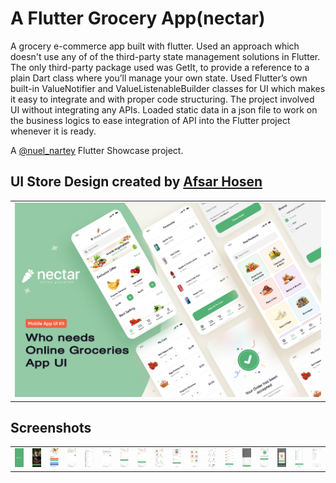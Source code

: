 # A Flutter Grocery App(nectar)

A grocery e-commerce app built with flutter. Used an approach which doesn't use any of of the third-party state management solutions in Flutter. The only third-party package used was GetIt, to provide a reference to a plain Dart class where you’ll manage your own state. Used Flutter’s own built-in ValueNotifier and ValueListenableBuilder classes for UI which makes it easy to integrate and with proper code structuring. The project involved UI without integrating any APIs. Loaded static data in a json file to work on the business logics to ease integration of API into the Flutter project whenever it is ready.

A [@nuel_nartey](https://twitter.com/nuel_nartey) Flutter Showcase project.

## UI Store Design created by [Afsar Hosen](https://www.uistore.design/items/online-groceries-free-app-ui-kit-for-figma)

<table>
  <tr>
    <td>
      <img src="https://github.com/Manuelkpatsu/nectar/blob/main/screenshots/design-cover.png" />
    </td>
  </tr>
</table>


## Screenshots
<table>
  <tr>
    <td>
      <img src="https://github.com/Manuelkpatsu/nectar/blob/main/screenshots/1.png" />
    </td>
    <td>
      <img src="https://github.com/Manuelkpatsu/nectar/blob/main/screenshots/2.png" />
    </td>
    <td>
      <img src="https://github.com/Manuelkpatsu/nectar/blob/main/screenshots/3.png" />
    </td>
    <td>
      <img src="https://github.com/Manuelkpatsu/nectar/blob/main/screenshots/4.png" />
    </td>
    <td>
      <img src="https://github.com/Manuelkpatsu/nectar/blob/main/screenshots/5.png" />
    </td>
    <td>
      <img src="https://github.com/Manuelkpatsu/nectar/blob/main/screenshots/6.png" />
    </td>
    <td>
      <img src="https://github.com/Manuelkpatsu/nectar/blob/main/screenshots/7.png" />
    </td>
    <td>
      <img src="https://github.com/Manuelkpatsu/nectar/blob/main/screenshots/8.png" />
    </td>
    <td>
      <img src="https://github.com/Manuelkpatsu/nectar/blob/main/screenshots/9.png" />
    </td>
    <td>
      <img src="https://github.com/Manuelkpatsu/nectar/blob/main/screenshots/10.png" />
    </td>
    <td>
      <img src="https://github.com/Manuelkpatsu/nectar/blob/main/screenshots/11.png" />
    </td>
    <td>
      <img src="https://github.com/Manuelkpatsu/nectar/blob/main/screenshots/12.png" />
    </td>
    <td>
      <img src="https://github.com/Manuelkpatsu/nectar/blob/main/screenshots/13.png" />
    </td>
    <td>
      <img src="https://github.com/Manuelkpatsu/nectar/blob/main/screenshots/14.png" />
    </td>
    <td>
      <img src="https://github.com/Manuelkpatsu/nectar/blob/main/screenshots/15.png" />
    </td>
    <td>
      <img src="https://github.com/Manuelkpatsu/nectar/blob/main/screenshots/16.png" />
    </td>
    <td>
      <img src="https://github.com/Manuelkpatsu/nectar/blob/main/screenshots/17.png" />
    </td>
    <td>
      <img src="https://github.com/Manuelkpatsu/nectar/blob/main/screenshots/18.png" />
    </td>
  </tr>
</table>
